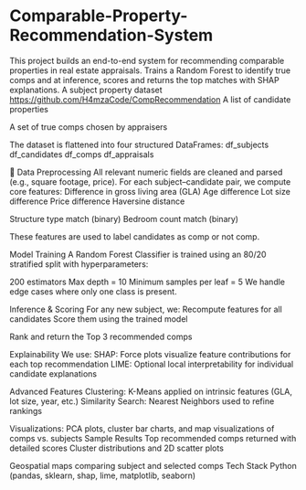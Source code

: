 # Comparable-Property-Recommendation-System
This project builds an end-to-end system for recommending comparable properties in real estate appraisals. Trains a Random Forest to identify true comps and at inference, scores and returns the top matches with SHAP explanations.
A subject property
dataset https://github.com/H4mzaCode/CompRecommendation
A list of candidate properties

A set of true comps chosen by appraisers

The dataset is flattened into four structured DataFrames:
df_subjects
df_candidates
df_comps
df_appraisals

🧹 Data Preprocessing
All relevant numeric fields are cleaned and parsed (e.g., square footage, price). For each subject–candidate pair, we compute core features:
Difference in gross living area (GLA)
Age difference
Lot size difference
Price difference
Haversine distance

Structure type match (binary)
Bedroom count match (binary)

These features are used to label candidates as comp or not comp.

Model Training
A Random Forest Classifier is trained using an 80/20 stratified split with hyperparameters:

200 estimators
Max depth = 10
Minimum samples per leaf = 5
We handle edge cases where only one class is present.

Inference & Scoring
For any new subject, we:
Recompute features for all candidates Score them using the trained model

Rank and return the Top 3 recommended comps

Explainability
We use:
SHAP: Force plots visualize feature contributions for each top recommendation
LIME: Optional local interpretability for individual candidate explanations

Advanced Features
Clustering: K-Means applied on intrinsic features (GLA, lot size, year, etc.)
Similarity Search: Nearest Neighbors used to refine rankings

Visualizations: PCA plots, cluster bar charts, and map visualizations of comps vs. subjects
Sample Results
Top recommended comps returned with detailed scores
Cluster distributions and 2D scatter plots

Geospatial maps comparing subject and selected comps
Tech Stack
Python (pandas, sklearn, shap, lime, matplotlib, seaborn)



